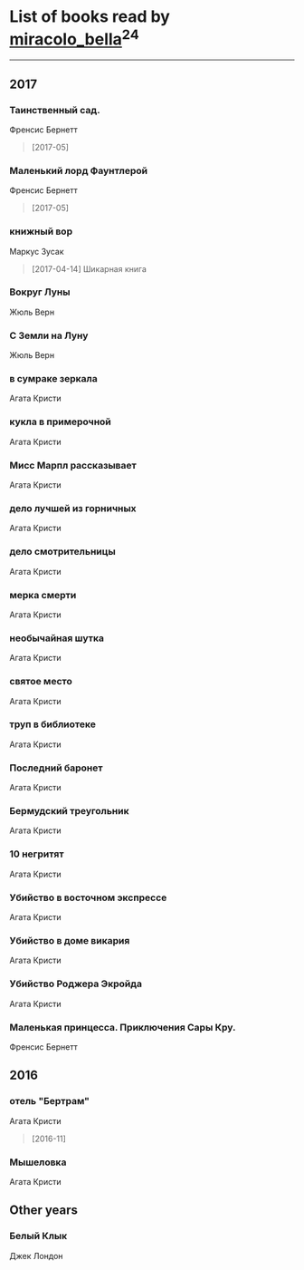 # List of books read by [miracolo_bella](http://vk.com/id180139283)<sup>24</sup>
---

## 2017

### Таинственный сад.
Френсис Бернетт
> [2017-05] 


### Маленький лорд Фаунтлерой
Френсис Бернетт
> [2017-05] 


### книжный вор
Маркус Зусак
> [2017-04-14] Шикарная книга


### Вокруг Луны
Жюль Верн


### С Земли на Луну
Жюль Верн


### в сумраке зеркала
Агата Кристи


### кукла в примерочной
Агата Кристи


### Мисс Марпл рассказывает
Агата Кристи


### дело лучшей из горничных
Агата Кристи


### дело смотрительницы
Агата Кристи


### мерка смерти
Агата Кристи


### необычайная шутка
Агата Кристи


### святое место
Агата Кристи


### труп в библиотеке
Агата Кристи


### Последний баронет
Агата Кристи


### Бермудский треугольник
Агата Кристи


### 10 негритят
Агата Кристи


### Убийство в восточном экспрессе
Агата Кристи


### Убийство в доме викария
Агата Кристи


### Убийство Роджера Экройда
Агата Кристи


### Маленькая принцесса. Приключения Сары Кру.
Френсис Бернетт



## 2016

### отель "Бертрам"
Агата Кристи
> [2016-11] 


### Мышеловка
Агата Кристи



## Other years

### Белый Клык
Джек Лондон



